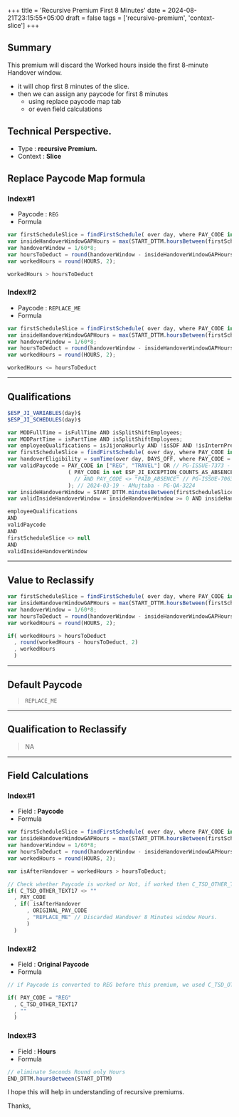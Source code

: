 +++
title = 'Recursive Premium First 8 Minutes'
date = 2024-08-21T23:15:55+05:00
draft = false
tags = ['recursive-premium', 'context-slice']
+++
## Summary
This premium will discard the Worked hours inside the first 8-minute Handover window.
- it will chop first 8 minutes of the slice.
- then we can assign any paycode for first 8 minutes
    - using replace paycode map tab
    - or even field calculations

## Technical Perspective.
- Type : **recursive Premium.**
- Context : **Slice**
<!--more-->
## Replace Paycode Map formula
### Index#1
- Paycode : `REG`
- Formula
```javascript
var firstScheduleSlice = findFirstSchedule( over day, where PAY_CODE in set COUNTS_AS_SCHEDULED, order by START_DTTM);
var insideHandoverWindowGAPHours = max(START_DTTM.hoursBetween(firstScheduleSlice.START_DTTM), 0);
var handoverWindow = 1/60*8;
var hoursToDeduct = round(handoverWindow - insideHandoverWindowGAPHours, 2);
var workedHours = round(HOURS, 2);

workedHours > hoursToDeduct
```
### Index#2
- Paycode : `REPLACE_ME`
- Formula
```javascript
var firstScheduleSlice = findFirstSchedule( over day, where PAY_CODE in set COUNTS_AS_SCHEDULED, order by START_DTTM);
var insideHandoverWindowGAPHours = max(START_DTTM.hoursBetween(firstScheduleSlice.START_DTTM), 0);
var handoverWindow = 1/60*8;
var hoursToDeduct = round(handoverWindow - insideHandoverWindowGAPHours, 2);
var workedHours = round(HOURS, 2);

workedHours <= hoursToDeduct
```
---
## Qualifications
```javascript
$ESP_JI_VARIABLES(day)$
$ESP_JI_SCHEDULES(day)$

var MODFullTime = isFullTime AND isSplitShiftEmployees;
var MODPartTime = isPartTime AND isSplitShiftEmployees;
var employeeQualifications = isJijonaHourly AND !isSDF AND !isInternPrev AND !isFlexibleInternPrev AND !(MODFullTime OR MODPartTime);
var firstScheduleSlice = findFirstSchedule( over day, where PAY_CODE in set COUNTS_AS_SCHEDULED, order by START_DTTM);
var handoverEligibility = sumTime(over day, DAYS_OFF, where PAY_CODE = "HANDOVER") > 0;
var validPaycode = PAY_CODE in ["REG", "TRAVEL"] OR // PG-ISSUE-7373 - Added TRAVEL
                   ( PAY_CODE in set ESP_JI_EXCEPTION_COUNTS_AS_ABSENCE
                     // AND PAY_CODE <> "PAID_ABSENCE" // PG-ISSUE-7063
                   ); // 2024-03-19 - AMujtaba - PG-QA-3224
var insideHandoverWindow = START_DTTM.minutesBetween(firstScheduleSlice.START_DTTM);
var validInsideHandoverWindow = insideHandoverWindow >= 0 AND insideHandoverWindow <= 8;

employeeQualifications
AND
validPaycode
AND
firstScheduleSlice <> null
AND
validInsideHandoverWindow
```
---
## Value to Reclassify
```javascript
var firstScheduleSlice = findFirstSchedule( over day, where PAY_CODE in set COUNTS_AS_SCHEDULED, order by START_DTTM);
var insideHandoverWindowGAPHours = max(START_DTTM.hoursBetween(firstScheduleSlice.START_DTTM), 0);
var handoverWindow = 1/60*8;
var hoursToDeduct = round(handoverWindow - insideHandoverWindowGAPHours, 2);
var workedHours = round(HOURS, 2);

if( workedHours > hoursToDeduct
  , round(workedHours - hoursToDeduct, 2)
  , workedHours
  )
```
---
## Default Paycode
> `REPLACE_ME `

---
## Qualification to Reclassify
> NA

---
## Field Calculations
### Index#1
- Field : **Paycode**
- Formula 
```javascript
var firstScheduleSlice = findFirstSchedule( over day, where PAY_CODE in set COUNTS_AS_SCHEDULED, order by START_DTTM);
var insideHandoverWindowGAPHours = max(START_DTTM.hoursBetween(firstScheduleSlice.START_DTTM), 0);
var handoverWindow = 1/60*8;
var hoursToDeduct = round(handoverWindow - insideHandoverWindowGAPHours, 2);
var workedHours = round(HOURS, 2);

var isAfterHandover = workedHours > hoursToDeduct;

// Check whether Paycode is worked or Not, if worked then C_TSD_OTHER_TEXT17 will always contain ESP_JI_COUNTS_AS_WORKED paycode. and all worked paycode should be remain REG, all else will became Original Paycode.
if( C_TSD_OTHER_TEXT17 <> ""
  , PAY_CODE
  , if( isAfterHandover
      , ORIGINAL_PAY_CODE
      , "REPLACE_ME" // Discarded Handover 8 Minutes window Hours.
      )
  )
```
### Index#2
- Field : **Original Paycode**
- Formula 
```javascript
// if Paycode is converted to REG before this premium, we used C_TSD_OTHER_TEXT17 to preserve the Original Paycode Value before conversion to REG in ESP_JI_DAILY_REG_HOURS, it will help in Bank Accruals.

if( PAY_CODE = "REG"
  , C_TSD_OTHER_TEXT17
  , ""
  )
```
### Index#3
- Field : **Hours**
- Formula
```javascript
// eliminate Seconds Round only Hours
END_DTTM.hoursBetween(START_DTTM)
```

I hope this will help in understanding of recursive premiums.

Thanks,